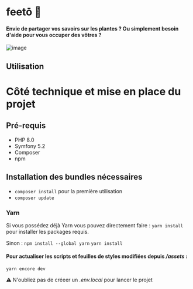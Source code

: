 # feetō 🌱

#### Envie de partager vos savoirs sur les plantes ? Ou simplement besoin d'aide pour vous occuper des vôtres ? 

![image](https://user-images.githubusercontent.com/72490689/195856421-2387884f-3bfd-49de-afa6-397f44ca1db7.png)

## Utilisation

# Côté technique et mise en place du projet

## Pré-requis 
* PHP 8.0
* Symfony 5.2
* Composer 
* npm 

## Installation des bundles nécessaires
* ``composer install`` pour la première utilisation
* ``composer update``

### Yarn 

Si vous possédez déjà Yarn vous pouvez directement faire : 
``yarn install`` pour installer les packages requis. 

Sinon : 
``npm install --global yarn``
``yarn install``

#### Pour actualiser les scripts et feuilles de styles modifiées depuis */assets* :
``yarn encore dev``

⚠️ N'oubliez pas de créeer un *.env.local* pour lancer le projet 
